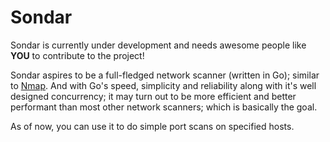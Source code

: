 # Sondar

Sondar is currently under development and needs awesome people like **YOU** to contribute to the project!

Sondar aspires to be a full-fledged network scanner (written in Go); similar to [Nmap](https://github.com/nmap/nmap). And with Go's speed, simplicity and reliability along with it's well designed concurrency; it may turn out to be more efficient and better performant than most other network scanners; which is basically the goal.

As of now, you can use it to do simple port scans on specified hosts.
